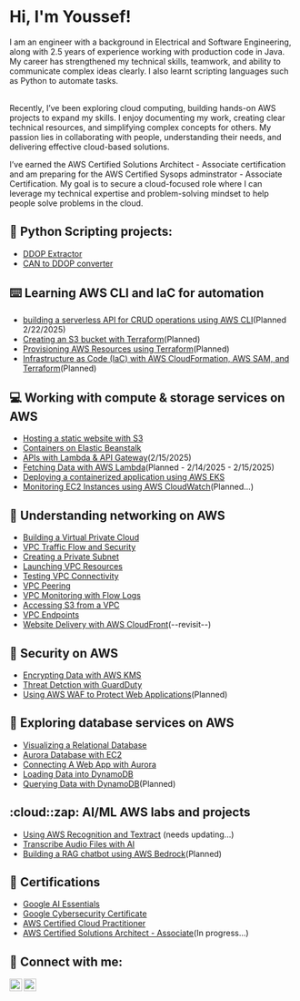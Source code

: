 <h1>Hi, I'm Youssef! <br/></h1>
I am an engineer with a background in Electrical and Software Engineering, along with 2.5 years of experience working with production code in Java. My career has strengthened my technical skills, teamwork, and ability to communicate complex ideas clearly. I also learnt scripting languages such as Python to automate tasks.

<br>Recently, I’ve been exploring cloud computing, building hands-on AWS projects to expand my skills. I enjoy documenting my work, creating clear technical resources, and simplifying complex concepts for others. My passion lies in collaborating with people, understanding their needs, and delivering effective cloud-based solutions.

I’ve earned the AWS Certified Solutions Architect - Associate certification and am preparing for the AWS Certified Sysops adminstrator - Associate Certification. My goal is to secure a cloud-focused role where I can leverage my technical expertise and problem-solving mindset to help people solve problems in the cloud. 

<h2>🐍 Python Scripting projects:</h2>

- [DDOP Extractor](https://github.com/Stivan1999/python_project_1)
- [CAN to DDOP converter](https://github.com/Stivan1999/python_project_2) <b><i></b></i>

<h2>⌨️ Learning AWS CLI and IaC for automation</h2>

- [building a serverless API for CRUD operations using AWS CLI]()(Planned 2/22/2025)
- [Creating an S3 bucket with Terraform]()(Planned)
- [Provisioning AWS Resources using Terraform]()(Planned)
- [Infrastructure as Code (IaC) with AWS CloudFormation, AWS SAM, and Terraform]()(Planned)

<h2>💻 Working with compute & storage services on AWS</h2>

- [Hosting a static website with S3](https://github.com/Stivan1999/AWS-S3)
- [Containers on Elastic Beanstalk](https://github.com/Stivan1999/Containers-on-elastic-beanstalk/blob/main/README.md)
- [APIs with Lambda & API Gateway](https://github.com/Stivan1999/serverless-on-AWS/tree/main)(2/15/2025)
- [Fetching Data with AWS Lambda]()(Planned - 2/14/2025 - 2/15/2025)
- [Deploying a containerized application using AWS EKS](https://github.com/Stivan1999/Launching-a-Kubernetes-Cluster)
- [Monitoring EC2 Instances using AWS CloudWatch]()(Planned...)

<h2>🚕 Understanding networking on AWS</h2>

- [Building a Virtual Private Cloud](https://github.com/Stivan1999/AWS-VPC)
- [VPC Traffic Flow and Security](https://github.com/Stivan1999/VPC-Flow-Traffic-and-Security/blob/main/README.md)
- [Creating a Private Subnet](https://github.com/Stivan1999/AWS-Private-Subnet/blob/main/README.md)
- [Launching VPC Resources](https://github.com/Stivan1999/launching-vpc-resources/tree/main)
- [Testing VPC Connectivity](https://github.com/Stivan1999/Testing-VPC-Connectivity/tree/main)
- [VPC Peering](https://github.com/Stivan1999/VPC-peering)
- [VPC Monitoring with Flow Logs](https://github.com/Stivan1999/VPC-Monitoring-with-Flow-Logs)
- [Accessing S3 from a VPC](https://github.com/Stivan1999/Accessing-S3-from-a-VPC)
- [VPC Endpoints](https://github.com/Stivan1999/VPC-Endpoints)
- [Website Delivery with AWS CloudFront](https://github.com/Stivan1999/website-delivery-with-aws-cloudfront/tree/main)(--revisit--)



<h2>🔐 Security on AWS</h2>

- [Encrypting Data with AWS KMS](https://github.com/Stivan1999/encrypting-data-with-aws-kms/tree/main)
- [Threat Detction with GuardDuty](https://github.com/Stivan1999/AWS-GuardDuty/tree/main)
- [Using AWS WAF to Protect Web Applications]()(Planned)

<h2>💾 Exploring database services on AWS</h2>

- [Visualizing a Relational Database](https://github.com/Stivan1999/Visualize-a-Relational-Database)
- [Aurora Database with EC2](https://github.com/Stivan1999/Aurora-Database-with-EC2)
- [Connecting A Web App with Aurora](https://github.com/Stivan1999/connecting-a-web-app-with-aurora)
- [Loading Data into DynamoDB](https://github.com/Stivan1999/AWS-DynamoDB-part-1)
- [Querying Data with DynamoDB]()(Planned)

  
<h2>:cloud::zap: AI/ML AWS labs and projects</h2>

- [Using AWS Recognition and Textract](https://github.com/Stivan1999/AWS-Machine-Learning-Services/blob/main/README.md) (needs updating...)
- [Transcribe Audio Files with AI](https://github.com/Stivan1999/AWS-Transcribe/tree/main)
- [Building a RAG chatbot using AWS Bedrock]()(Planned)


<h2>📝 Certifications</h2>

- [Google AI Essentials](https://www.credly.com/badges/7321607a-fa5e-4a4b-aafe-93c76f67a0b8/public_url)
- [Google Cybersecurity Certificate](https://www.credly.com/badges/8f760c7c-c99f-4700-b98d-d9d0e3ff1c27/public_url)
- [AWS Certified Cloud Practitioner](https://www.credly.com/badges/16791b71-9505-41a7-84e5-c765c5f64467/public_url)
- [AWS Certified Solutions Architect - Associate]()(In progress...)

<h2> 🤳 Connect with me:</h2>

[<img align="left" alt="Youssef | LinkedIn" width="22px" src="https://cdn.jsdelivr.net/npm/simple-icons@v3/icons/linkedin.svg" />][linkedin]
[<img align="left" alt="Youssef | Instagram" width="22px" src="https://cdn.jsdelivr.net/npm/simple-icons@v3/icons/instagram.svg" />][instagram]

[instagram]: https://www.instagram.com/youssef_stivan/
[linkedin]: https://www.linkedin.com/in/youssef-stivan
